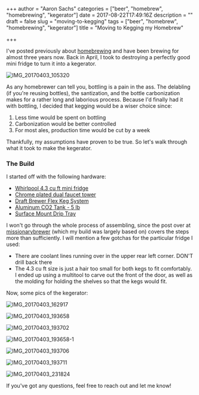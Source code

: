 +++
author = "Aaron Sachs"
categories = ["beer", "homebrew", "homebrewing", "kegerator"]
date = 2017-08-22T17:49:16Z
description = ""
draft = false
slug = "moving-to-kegging"
tags = ["beer", "homebrew", "homebrewing", "kegerator"]
title = "Moving to Kegging my Homebrew"

+++

I've posted previously about [homebrewing](http://aaron.sachs.blog/how-homebrewing-saved-me-from-burnout/) and have been brewing for almost three years now. Back in April, I took to destroying a perfectly good mini fridge to turn it into a kegerator. 

![IMG_20170403_105320](/content/images/2017/08/IMG_20170403_105320.jpg)

As any homebrewer can tell you, bottling is a pain in the ass. The delabling (if you're reusing bottles), the santization, and the bottle carbonization makes for a rather long and laborious process. Because I'd finally had it with bottling, I decided that kegging would be a wiser choice since:

1. Less time would be spent on bottling
2. Carbonization would be better controlled
3. For most ales, production time would be cut by a week

Thankfully, my assumptions have proven to be true. So let's walk through what it took to make the kegerator.

### The Build
I started off with the following hardware:
* [Whirlpool 4.3 cu ft mini fridge](https://www.amazon.com/Whirlpool-Stainless-Compact-Refrigerator-Fridge/dp/B00XQLQXMY)
* [Chrome plated dual faucet tower](http://www.beveragefactory.com/draftbeer/towers/doublefaucet/D4743DT___6843.shtml)
* [Draft Brewer Flex Keg System](https://www.midwestsupplies.com/draft-brewer-flex-keg-system)
* [Aluminum CO2 Tank - 5 lb](http://www.austinhomebrew.com/Aluminum-CO2-Tank--5-lb_p_4693.html)
* [Surface Mount Drip Tray](http://www.beveragefactory.com/draftbeer/driptray/cutout/kegco-surface-mount-drip-tray-seco1610.html)

I won't go through the whole process of assembling, since the post over at [missionarybrewer](https://missionarybrewer.wordpress.com/how-to-build-your-own-kegerator/) (which my build was largely based on) covers the steps more than sufficiently. I will mention a few gotchas for the particular fridge I used:

* There are coolant lines running over in the upper rear left corner. DON'T drill back there
* The 4.3 cu ft size is just a hair too small for both kegs to fit comfortably. I ended up using a multitool to carve out the front of the door, as well as the molding for holding the shelves so that the kegs would fit.

Now, some pics of the kegerator:

![IMG_20170403_162917](/content/images/2017/08/IMG_20170403_162917.jpg)

![IMG_20170403_193658](/content/images/2017/08/IMG_20170403_193658.jpg)

![IMG_20170403_193702](/content/images/2017/08/IMG_20170403_193702.jpg)

![IMG_20170403_193658-1](/content/images/2017/08/IMG_20170403_193658-1.jpg)

![IMG_20170403_193706](/content/images/2017/08/IMG_20170403_193706.jpg)

![IMG_20170403_193711](/content/images/2017/08/IMG_20170403_193711.jpg)

![IMG_20170403_231824](/content/images/2017/08/IMG_20170403_231824.jpg)

If you've got any questions, feel free to reach out and let me know!
